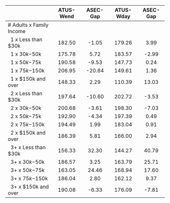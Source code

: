 
|                      |    ATUS-Wend |     ASEC-Gap |    ATUS-Wday |     ASEC-Gap |
| -------------------- | :----------: | :----------: | :----------: | :----------: |
| # Adults x Family Income |              |              |              |              |
| &nbsp;&nbsp;1 x Less than $30k |       182.50 |        -1.05 |       179.26 |         3.99 |
| &nbsp;&nbsp;1 x $30k-$50k |       175.78 |         5.72 |       183.57 |        -2.99 |
| &nbsp;&nbsp;1 x $50k-$75k |       190.58 |        -9.53 |       147.73 |         0.24 |
| &nbsp;&nbsp;1 x $75k-$150k |       206.95 |       -20.64 |       149.61 |         1.36 |
| &nbsp;&nbsp;1 x $150k and over |       148.33 |         2.29 |       110.39 |        13.03 |
| &nbsp;&nbsp;2 x Less than $30k |       197.64 |       -10.60 |       202.72 |        -3.53 |
| &nbsp;&nbsp;2 x $30k-$50k |       200.68 |        -3.61 |       198.30 |        -7.03 |
| &nbsp;&nbsp;2 x $50k-$75k |       192.90 |        -4.34 |       197.39 |         0.49 |
| &nbsp;&nbsp;2 x $75k-$150k |       194.49 |         1.99 |       183.04 |         0.91 |
| &nbsp;&nbsp;2 x $150k and over |       186.39 |         5.81 |       166.00 |         2.94 |
| &nbsp;&nbsp;3+ x Less than $30k |       156.33 |        32.30 |       144.27 |        40.79 |
| &nbsp;&nbsp;3+ x $30k-$50k |       186.57 |         3.25 |       163.79 |        25.71 |
| &nbsp;&nbsp;3+ x $50k-$75k |       163.05 |        24.46 |       168.94 |        17.60 |
| &nbsp;&nbsp;3+ x $75k-$150k |       186.04 |         2.80 |       162.12 |         9.37 |
| &nbsp;&nbsp;3+ x $150k and over |       190.08 |        -6.33 |       176.09 |        -7.81 |

